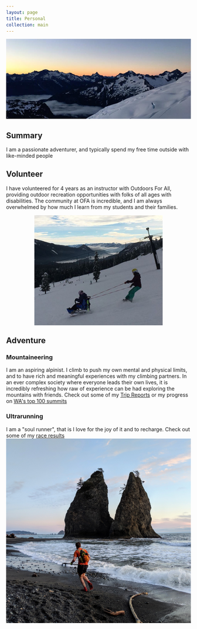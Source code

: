 ```yaml
---
layout: page
title: Personal
collection: main
---
```

![alt text](photos/klawatti_glac.jpg)
## Summary
I am a passionate adventurer, and typically spend my free time outside with like-minded people

## Volunteer
I have volunteered for 4 years as an instructor with Outdoors For All, providing outdoor recreation
opportunities with folks of all ages with disabilities. The community at OFA is incredible, and I am
always overwhelmed by how much I learn from my students and their families.
<div style="text-align:center"><img  width="350" height="300" src="photos/OFA.jpg" align="middle"></div>

## Adventure
### Mountaineering
I am an aspiring alpinist. I climb to push my own mental and physical limits, and to have rich and meaningful
experiences with my climbing partners. In an ever complex society where everyone leads their own lives, it is 
incredibly refreshing how raw of experience can be had exploring the mountains with friends. Check out some of my
[Trip Reports](http://www.nwhikers.net/forums/search.php?search_id=TR&search_author=rstoddard24) or my progress on 
[WA's top 100 summits](https://peakbagger.com/map/BigMap.aspx?miny=46.1914178&maxy=48.997601&minx=-122.195606&maxx=-119.97057&l=GT&t=L&d=5003&c=17247&bl=0)

### Ultrarunning
I am a "soul runner", that is I love for the joy of it and to recharge. Check out some of my [race results](https://ultrasignup.com/results_participant.aspx?fname=Ryan&lname=Stoddard)
![alt text](photos/running_olympic_coast.jpg)